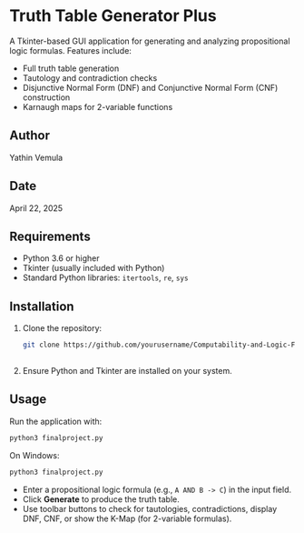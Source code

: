 # Truth Table Generator Plus

A Tkinter-based GUI application for generating and analyzing propositional logic formulas. Features include:

- Full truth table generation
- Tautology and contradiction checks
- Disjunctive Normal Form (DNF) and Conjunctive Normal Form (CNF) construction
- Karnaugh maps for 2-variable functions

## Author

Yathin Vemula

## Date

April 22, 2025

## Requirements

- Python 3.6 or higher
- Tkinter (usually included with Python)
- Standard Python libraries: `itertools`, `re`, `sys`

## Installation

1. Clone the repository:

   ```bash
   git clone https://github.com/yourusername/Computability-and-Logic-Final.git
  
   ```

3. Ensure Python and Tkinter are installed on your system.

## Usage

Run the application with:

```bash
python3 finalproject.py
```

On Windows:

```bash
python3 finalproject.py
```

- Enter a propositional logic formula (e.g., `A AND B -> C`) in the input field.
- Click **Generate** to produce the truth table.
- Use toolbar buttons to check for tautologies, contradictions, display DNF, CNF, or show the K-Map (for 2-variable formulas).


